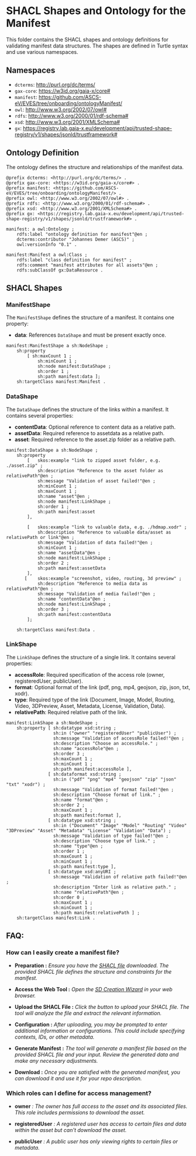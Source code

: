 # SHACL Shapes and Ontology for the Manifest

This folder contains the SHACL shapes and ontology definitions for validating manifest data structures. The shapes are defined in Turtle syntax and use various namespaces.

## Namespaces

- `dcterms`: <http://purl.org/dc/terms/>
- `gax-core`: <https://w3id.org/gaia-x/core#>
- `manifest`: <https://github.com/ASCS-eV/EVES/tree/onboarding/ontologyManifest/>
- `owl`: <http://www.w3.org/2002/07/owl#>
- `rdfs`: <http://www.w3.org/2000/01/rdf-schema#>
- `xsd`: <http://www.w3.org/2001/XMLSchema#>
- `gx`: <https://registry.lab.gaia-x.eu/development/api/trusted-shape-registry/v1/shapes/jsonld/trustframework#>

## Ontology Definition

The ontology defines the structure and relationships of the manifest data.

```turtle
@prefix dcterms: <http://purl.org/dc/terms/> .
@prefix gax-core: <https://w3id.org/gaia-x/core#> .
@prefix manifest: <https://github.com/ASCS-eV/EVES/tree/onboarding/ontologyManifest/> .
@prefix owl: <http://www.w3.org/2002/07/owl#> .
@prefix rdfs: <http://www.w3.org/2000/01/rdf-schema#> .
@prefix xsd: <http://www.w3.org/2001/XMLSchema#> .
@prefix gx: <https://registry.lab.gaia-x.eu/development/api/trusted-shape-registry/v1/shapes/jsonld/trustframework#> .

manifest: a owl:Ontology ;
    rdfs:label "ontology definition for manifest"@en ;
    dcterms:contributor "Johannes Demer (ASCS)" ;
    owl:versionInfo "0.1" .

manifest:Manifest a owl:Class ;
    rdfs:label "class definition for manifest" ;
    rdfs:comment "manifest attributes for all assets"@en ;
    rdfs:subClassOf gx:DataResource .
```

## SHACL Shapes

### ManifestShape

The `ManifestShape` defines the structure of a manifest. It contains one property:

- **data**: References `DataShape` and must be present exactly once.

```turtle
manifest:ManifestShape a sh:NodeShape ;
    sh:property             
        [ sh:maxCount 1 ;
            sh:minCount 1 ;
            sh:node manifest:DataShape ;
            sh:order 1 ;
            sh:path manifest:data ];         
    sh:targetClass manifest:Manifest .
```

### DataShape

The `DataShape` defines the structure of the links within a manifest. It contains several properties:

- **contentData**: Optional reference to content data as a relative path.
- **assetData**: Required reference to assetdata as a relative path.
- **asset**: Required reference to the asset.zip folder as a relative path.

```turtle
manifest:DataShape a sh:NodeShape ;
    sh:property 
        [   skos:example "link to zipped asset folder, e.g. ./asset.zip" ;
            sh:description "Reference to the asset folder as relativePath"@en ;
            sh:message "Validation of asset failed!"@en ;
            sh:minCount 1 ;
            sh:maxCount 1 ;
            sh:name "asset"@en ;
            sh:node manifest:LinkShape ;
            sh:order 1 ;
            sh:path manifest:asset 
        ],

        [   skos:example "link to valuable data, e.g. ./hdmap.xodr" ;
            sh:description "Reference to valuable data/asset as relativePath or link"@en ;
            sh:message "Validation of data failed!"@en ;
            sh:minCount 1 ;
            sh:name "assetData"@en ;
            sh:node manifest:LinkShape ;
            sh:order 2 ;
            sh:path manifest:assetData
        ],
       [    skos:example "screenshot, video, routing, 3d preview" ;
            sh:description "Reference to media data as relativePath"@en ;
            sh:message "Validation of media failed!"@en ;
            sh:name "contentData"@en ;
            sh:node manifest:LinkShape ;
            sh:order 3 ;
            sh:path manifest:contentData 
        ];

    sh:targetClass manifest:Data .
```

### LinkShape

The `LinkShape` defines the structure of a single link. It contains several properties:

- **accessRole**: Required specification of the access role (owner, registeredUser, publicUser).
- **format**: Optional format of the link (pdf, png, mp4, geojson, zip, json, txt, xodr).
- **type**: Required type of the link (Document, Image, Model, Routing, Video, 3DPreview, Asset, Metadata, License, Validation, Data).
- **relativePath**: Required relative path of the link.

```turtle
manifest:LinkShape a sh:NodeShape ;
    sh:property [ sh:datatype xsd:string ;
                  sh:in ("owner" "registeredUser" "publicUser") ;
                  sh:message "Validation of accessRole failed!"@en ;
                  sh:description "Choose an accessRole." ;
                  sh:name "accessRole"@en ;
                  sh:order 3 ;
                  sh:maxCount 1 ;
                  sh:minCount 1 ;
                  sh:path manifest:accessRole ],
                [ sh:dataformat xsd:string ;
                  sh:in ("pdf" "png" "mp4" "geojson" "zip" "json" "txt" "xodr") ;
                  sh:message "Validation of format failed!"@en ;
                  sh:description "Choose format of link." ;
                  sh:name "format"@en ;
                  sh:order 2 ;
                  sh:maxCount 1 ;
                  sh:path manifest:format ],
                [ sh:datatype xsd:string ;
                  sh:in ("Document" "Image" "Model" "Routing" "Video" "3DPreview" "Asset" "Metadata" "License" "Validation" "Data") ;
                  sh:message "Validation of type failed!"@en ;
                  sh:description "Choose type of link." ;
                  sh:name "type"@en ;
                  sh:order 1 ;
                  sh:maxCount 1 ;
                  sh:minCount 1 ;
                  sh:path manifest:type ],
                [ sh:datatype xsd:anyURI ;
                  sh:message "Validation of relative path failed!"@en ;
                  sh:description "Enter link as relative path." ;
                  sh:name "relativePath"@en ;
                  sh:order 0 ;
                  sh:maxCount 1 ;
                  sh:minCount 1 ;
                  sh:path manifest:relativePath ] ;
    sh:targetClass manifest:Link .
```

## FAQ: 
### How can I easily create a manifest file?
- **Preparation :** *Ensure you have the [SHACL file](https://github.com/ASCS-eV/EVES/tree/onboarding/ontologyManifest/) downloaded. The provided SHACL file defines the structure and constraints for the manifest.*

- **Access the Web Tool :** *Open the [SD Creation Wizard](https://sd-creation-wizard.gxfs.gx4fm.org/select-file) in your web browser.* 

- **Upload the SHACL File :** *Click the button to upload your SHACL file. The tool will analyze the file and extract the relevant information.*

- **Configuration :** *After uploading, you may be prompted to enter additional information or configurations. This could include specifying contexts, IDs, or other metadata.* 

- **Generate Manifest :** *The tool will generate a manifest file based on the provided SHACL file and your input. Review the generated data and make any necessary adjustments.*

- **Download :** *Once you are satisfied with the generated manifest, you can download it and use it for your repo description.*

### Which roles can I define for access management?

- **owner** *: The owner has full access to the asset and its associated files. This role includes permissions to download the asset.*

- **registeredUser** *: A registered user has access to certain files and data within the asset but can't download the asset.*


- **publicUser** *: A public user has only viewing rights to certain files or metadata.*

